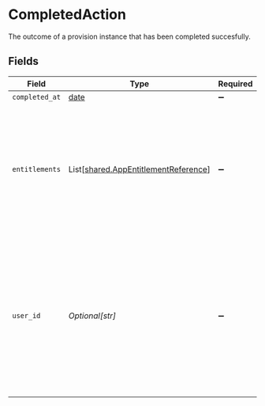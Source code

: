 # CompletedAction

The outcome of a provision instance that has been completed succesfully.


## Fields

| Field                                                                                                                                                             | Type                                                                                                                                                              | Required                                                                                                                                                          | Description                                                                                                                                                       |
| ----------------------------------------------------------------------------------------------------------------------------------------------------------------- | ----------------------------------------------------------------------------------------------------------------------------------------------------------------- | ----------------------------------------------------------------------------------------------------------------------------------------------------------------- | ----------------------------------------------------------------------------------------------------------------------------------------------------------------- |
| `completed_at`                                                                                                                                                    | [date](https://docs.python.org/3/library/datetime.html#date-objects)                                                                                              | :heavy_minus_sign:                                                                                                                                                | N/A                                                                                                                                                               |
| `entitlements`                                                                                                                                                    | List[[shared.AppEntitlementReference](../../models/shared/appentitlementreference.md)]                                                                            | :heavy_minus_sign:                                                                                                                                                | The list of entitlements that were provisioned. This is leftover from an older design, and is only ever going to be a single entitlement.                         |
| `user_id`                                                                                                                                                         | *Optional[str]*                                                                                                                                                   | :heavy_minus_sign:                                                                                                                                                | The UserID of who completed provisioning. For connector provisioning this is the system user id, for manual provisioning this is who clicked "provision complete" |
